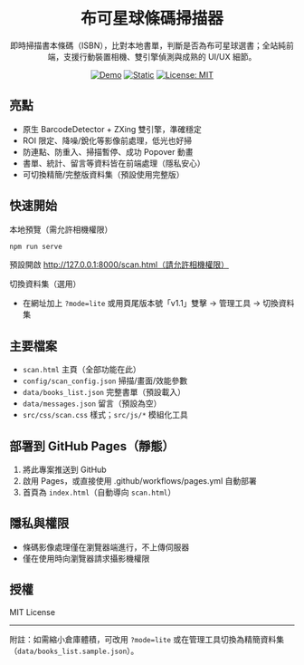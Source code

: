 <div align="center">

# 布可星球條碼掃描器

即時掃描書本條碼（ISBN），比對本地書單，判斷是否為布可星球選書；全站純前端，支援行動裝置相機、雙引擎偵測與成熟的 UI/UX 細節。

[![Demo](https://img.shields.io/badge/demo-live-success)](https://colinjen88.github.io/BookPlanetScanner/) [![Static](https://img.shields.io/badge/site-static-brightgreen)](#) [![License: MIT](https://img.shields.io/badge/License-MIT-blue.svg)](LICENSE)

</div>

## 亮點

- 原生 BarcodeDetector + ZXing 雙引擎，準確穩定
- ROI 限定、降噪/銳化等影像前處理，低光也好掃
- 防連點、防重入、掃描暫停、成功 Popover 動畫
- 書單、統計、留言等資料皆在前端處理（隱私安心）
- 可切換精簡/完整版資料集（預設使用完整版）

## 快速開始

本地預覽（需允許相機權限）

```powershell
npm run serve
```

預設開啟 http://127.0.0.1:8000/scan.html（請允許相機權限）

切換資料集（選用）
- 在網址加上 `?mode=lite` 或用頁尾版本號「v1.1」雙擊 → 管理工具 → 切換資料集

## 主要檔案

- `scan.html` 主頁（全部功能在此）
- `config/scan_config.json` 掃描/畫面/效能參數
- `data/books_list.json` 完整書單（預設載入）
- `data/messages.json` 留言（預設為空）
- `src/css/scan.css` 樣式；`src/js/*` 模組化工具

## 部署到 GitHub Pages（靜態）

1. 將此專案推送到 GitHub
2. 啟用 Pages，或直接使用 .github/workflows/pages.yml 自動部署
3. 首頁為 `index.html`（自動導向 `scan.html`）

## 隱私與權限

- 條碼影像處理僅在瀏覽器端進行，不上傳伺服器
- 僅在使用時向瀏覽器請求攝影機權限

## 授權

MIT License

---

附註：如需縮小倉庫體積，可改用 `?mode=lite` 或在管理工具切換為精簡資料集（`data/books_list.sample.json`）。